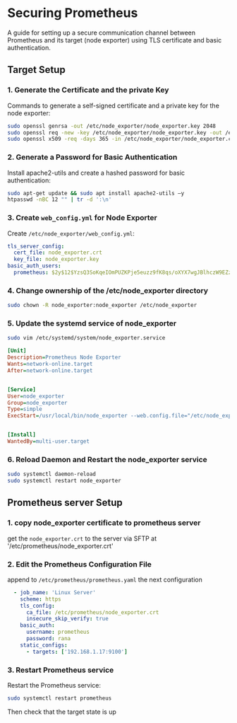 # Securing Prometheus

A guide for setting up a secure communication channel between Prometheus and its target (node exporter) using TLS certificate and basic authentication.

## Target Setup

### 1. Generate the Certificate and the private Key

Commands to generate a self-signed certificate and a private key for the node exporter:

```sh
sudo openssl genrsa -out /etc/node_exporter/node_exporter.key 2048
sudo openssl req -new -key /etc/node_exporter/node_exporter.key -out /etc/node_exporter/node_exporter.csr
sudo openssl x509 -req -days 365 -in /etc/node_exporter/node_exporter.csr -signkey /etc/node_exporter/node_exporter.key -out /etc/node_exporter/node_exporter.crt
```

### 2. Generate a Password for Basic Authentication

Install apache2-utils and create a hashed password for basic authentication:

```sh
sudo apt-get update && sudo apt install apache2-utils –y
htpasswd -nBC 12 "" | tr -d ':\n'
```

### 3. Create `web_config.yml` for Node Exporter

Create  `/etc/node_exporter/web_config.yml`:

```yaml
tls_server_config:
  cert_file: node_exporter.crt
  key_file: node_exporter.key
basic_auth_users:
  prometheus: $2y$12$YzsQ3SoKqeIOmPUZKPje5euzz9fK8qs/oXYX7wgJBlhczW9EZzXmW
```

### 4. Change ownership of the /etc/node_exporter directory

```sh
sudo chown -R node_exporter:node_exporter /etc/node_exporter
```

### 5. Update the systemd service of node_exporter

```sh
sudo vim /etc/systemd/system/node_exporter.service
```
```ini
[Unit]
Description=Prometheus Node Exporter
Wants=network-online.target
After=network-online.target


[Service]
User=node_exporter
Group=node_exporter
Type=simple
ExecStart=/usr/local/bin/node_exporter --web.config.file="/etc/node_exporter/web_config.yml"


[Install]
WantedBy=multi-user.target
```

### 6. Reload Daemon and Restart the node_exporter service
```sh
sudo systemctl daemon-reload
sudo systemctl restart node_exporter
```

## Prometheus server Setup

### 1. copy node_exporter certificate to prometheus server

get the `node_exporter.crt` to the server via SFTP at '/etc/prometheus/node_exporter.crt'

### 2. Edit the Prometheus Configuration File

append to `/etc/prometheus/prometheus.yaml` the next configuration

```yaml
  - job_name: 'Linux Server'
    scheme: https
    tls_config:
      ca_file: /etc/prometheus/node_exporter.crt
      insecure_skip_verify: true
    basic_auth:
      username: prometheus
      password: rana
    static_configs:
      - targets: ['192.168.1.17:9100']
```

### 3. Restart Prometheus service

Restart the Prometheus service:

```sh
sudo systemctl restart prometheus
```

Then check that the target state is up

